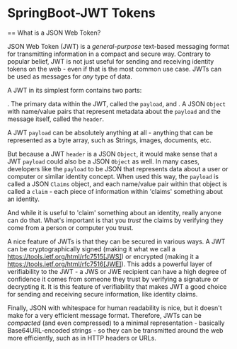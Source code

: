 # SpringBoot-JWT Tokens

== What is a JSON Web Token?

JSON Web Token (JWT) is a _general-purpose_ text-based messaging format for transmitting information in a
compact and secure way.  Contrary to popular belief, JWT is not just useful for sending and receiving identity tokens
on the web - even if that is the most common use case.  JWTs can be used as messages for _any_ type of data.

A JWT in its simplest form contains two parts:

. The primary data within the JWT, called the `payload`, and
. A JSON `Object` with name/value pairs that represent metadata about the `payload` and the
message itself, called the `header`.

A JWT `payload` can be absolutely anything at all - anything that can be represented as a byte array, such as Strings,
images, documents, etc.

But because a JWT `header` is a JSON `Object`, it would make sense that a JWT `payload` could also be a JSON
`Object` as well. In many cases, developers like the `payload` to be JSON that
represents data about a user or computer or similar identity concept. When used this way, the `payload` is called a
JSON `Claims` object, and each name/value pair within that object is called a `claim` - each piece of information
within 'claims' something about an identity.

And while it is useful to 'claim' something about an identity, really anyone can do that. What's important is that you
_trust_ the claims by verifying they come from a person or computer you trust.

A nice feature of JWTs is that they can be secured in various ways. A JWT can be cryptographically signed (making it
what we call a https://tools.ietf.org/html/rfc7515[JWS]) or encrypted (making it a
https://tools.ietf.org/html/rfc7516[JWE]).  This adds a powerful layer of verifiability to the JWT - a
JWS or JWE recipient can have a high degree of confidence it comes from someone they trust
by verifying a signature or decrypting it. It is this feature of verifiability that makes JWT a good choice
for sending and receiving secure information, like identity claims.

Finally, JSON with whitespace for human readability is nice, but it doesn't make for a very efficient message
format.  Therefore, JWTs can be _compacted_ (and even compressed) to a minimal representation - basically
Base64URL-encoded strings - so they can be transmitted around the web more efficiently, such as in HTTP headers or URLs.


